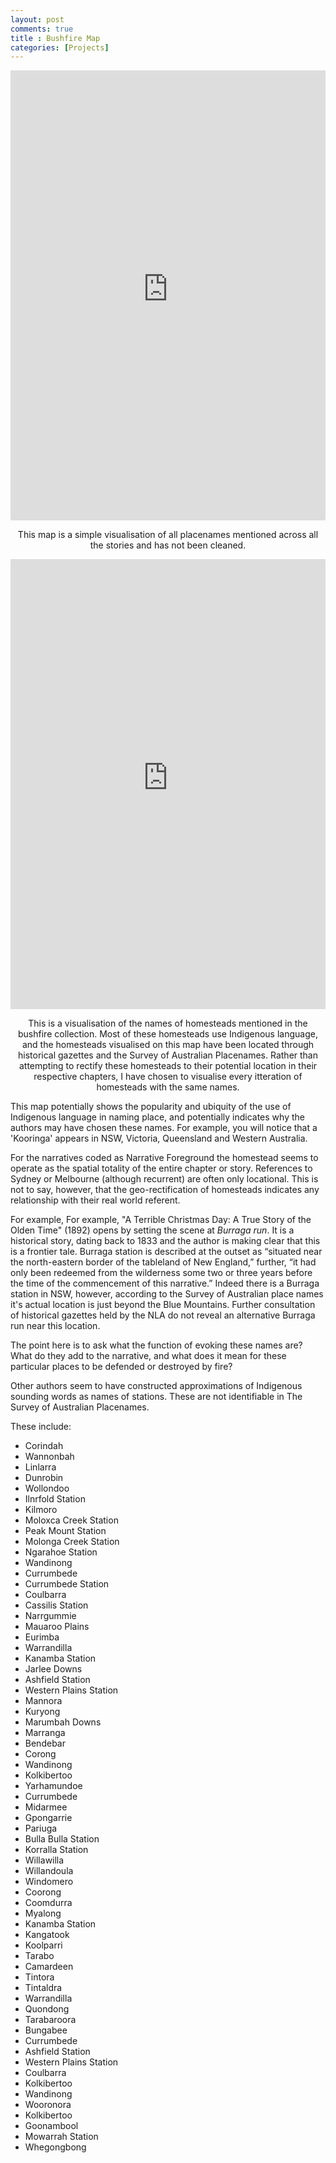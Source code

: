 ```yaml
---
layout: post
comments: true
title : Bushfire Map
categories: [Projects]
---
```




<p style="text-align: center;"><iframe width="100%" height="720" frameborder="0" src="https://finnoscarmorgan.carto.com/builder/4d12d870-7ca4-42c5-8df7-766ce06dd159/embed" allowfullscreen webkitallowfullscreen mozallowfullscreen oallowfullscreen msallowfullscreen></iframe>

<p style="text-align: center;"> This map is a simple visualisation of all placenames mentioned across all the stories and has not been cleaned. </p> 

<p style="text-align: center;"><iframe width="100%" height="720" frameborder="0" src="https://finnoscarmorgan.carto.com/builder/270eb76c-37cd-4ce9-9c59-2a0f2b85d28e/embed" allowfullscreen webkitallowfullscreen mozallowfullscreen oallowfullscreen msallowfullscreen></iframe></p>

<p style="text-align: center;"> This is a visualisation of the names of homesteads mentioned in the bushfire collection. Most of these homesteads use Indigenous language, and the homesteads visualised on this map have been located through historical gazettes and the Survey of Australian Placenames. Rather than attempting to rectify these homesteads to their potential location in their respective chapters, I have chosen to visualise every itteration of homesteads with the same names. 

 This map potentially shows the popularity and ubiquity of the use of Indigenous language in naming place, and potentially indicates why the authors may have chosen these names. For example, you will notice that a 'Kooringa' appears in NSW, Victoria, Queensland and Western Australia. 
 
For the narratives coded as Narrative Foreground the homestead seems to operate as the spatial totality of the entire chapter or story. References to Sydney or Melbourne (although recurrent) are often only locational.  This is not to say, however, that the geo-rectification of homesteads indicates any relationship with their real world referent. 

 For example,  For example, "A Terrible Christmas Day: A True Story of the Olden Time" (1892) opens by setting the scene at *Burraga run*.  It is a historical story, dating back to 1833 and the author is making clear that this is a frontier tale.  Burraga station is described at the outset as “situated near the north-eastern border of the tableland of New England,” further, “it had only been redeemed from the wilderness some two or three years before the time of the commencement of this narrative.” Indeed there is a Burraga station in NSW, however, according to the Survey of Australian place names it's actual location is just beyond the Blue Mountains. Further consultation of historical gazettes held by the NLA do not reveal an alternative Burraga run near this location. 

The point here is to ask what the function of evoking these names are? What do they add to the narrative, and what does it mean for these particular places to be defended or destroyed by fire?

Other authors seem to have constructed approximations of Indigenous sounding words as names of stations. These are not identifiable in The Survey of Australian Placenames. </p> 

These include:
- Corindah
- Wannonbah
- Linlarra
- Dunrobin
- Wollondoo
- Ilnrfold Station
- Kilmoro
- Moloxca Creek Station
- Peak Mount Station
- Molonga Creek Station
- Ngarahoe Station
- Wandinong
- Currumbede
- Currumbede Station
- Coulbarra
- Cassilis Station
- Narrgummie
- Mauaroo Plains
- Eurimba
- Warrandilla
- Kanamba Station
- Jarlee Downs
- Ashfield Station
- Western Plains Station
- Mannora
- Kuryong
- Marumbah Downs
- Marranga
- Bendebar
- Corong
- Wandinong
- Kolkibertoo
- Yarhamundoe
- Currumbede
- Midarmee
- Gpongarrie
- Pariuga
- Bulla Bulla Station
- Korralla Station
- Willawilla
- Willandoula
- Windomero
- Coorong
- Coomdurra
- Myalong
- Kanamba Station
- Kangatook
- Koolparri
- Tarabo
- Camardeen
- Tintora
- Tintaldra
- Warrandilla
- Quondong
- Tarabaroora
- Bungabee
- Currumbede
- Ashfield Station
- Western Plains Station
- Coulbarra
- Kolkibertoo
- Wandinong
- Wooronora
- Kolkibertoo
- Goonambool
- Mowarrah Station
- Whegongbong

